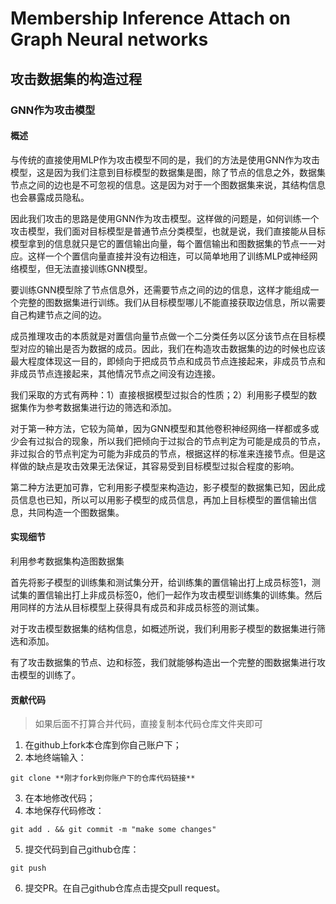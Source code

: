 # Membership Inference Attach on Graph Neural networks

## 攻击数据集的构造过程

### GNN作为攻击模型

#### 概述

与传统的直接使用MLP作为攻击模型不同的是，我们的方法是使用GNN作为攻击模型，这是因为我们注意到目标模型的数据集是图，除了节点的信息之外，数据集节点之间的边也是不可忽视的信息。这是因为对于一个图数据集来说，其结构信息也会暴露成员隐私。

因此我们攻击的思路是使用GNN作为攻击模型。这样做的问题是，如何训练一个攻击模型，我们面对目标模型是普通节点分类模型，也就是说，我们直接能从目标模型拿到的信息就只是它的置信输出向量，每个置信输出和图数据集的节点一一对应。这样一个个置信向量直接并没有边相连，可以简单地用了训练MLP或神经网络模型，但无法直接训练GNN模型。

要训练GNN模型除了节点信息外，还需要节点之间的边的信息，这样才能组成一个完整的图数据集进行训练。我们从目标模型哪儿不能直接获取边信息，所以需要自己构建节点之间的边。

成员推理攻击的本质就是对置信向量节点做一个二分类任务以区分该节点在目标模型对应的输出是否为数据的成员。因此，我们在构造攻击数据集的边的时候也应该最大程度体现这一目的，即倾向于把成员节点和成员节点连接起来，非成员节点和非成员节点连接起来，其他情况节点之间没有边连接。

我们采取的方式有两种：1）直接根据模型过拟合的性质；2）利用影子模型的数据集作为参考数据集进行边的筛选和添加。

对于第一种方法，它较为简单，因为GNN模型和其他卷积神经网络一样都或多或少会有过拟合的现象，所以我们把倾向于过拟合的节点判定为可能是成员的节点，非过拟合的节点判定为可能为非成员的节点，根据这样的标准来连接节点。但是这样做的缺点是攻击效果无法保证，其容易受到目标模型过拟合程度的影响。

第二种方法更加可靠，它利用影子模型来构造边，影子模型的数据集已知，因此成员信息也已知，所以可以用影子模型的成员信息，再加上目标模型的置信输出信息，共同构造一个图数据集。

#### 实现细节

利用参考数据集构造图数据集

首先将影子模型的训练集和测试集分开，给训练集的置信输出打上成员标签1，测试集的置信输出打上非成员标签0，他们一起作为攻击模型训练集的训练集。然后用同样的方法从目标模型上获得具有成员和非成员标签的测试集。

对于攻击模型数据集的结构信息，如概述所说，我们利用影子模型的数据集进行筛选和添加。

有了攻击数据集的节点、边和标签，我们就能够构造出一个完整的图数据集进行攻击模型的训练了。

#### 贡献代码

> 如果后面不打算合并代码，直接复制本代码仓库文件夹即可

1. 在github上fork本仓库到你自己账户下；
2. 本地终端输入：
```
git clone **刚才fork到你账户下的仓库代码链接**
```

3. 在本地修改代码；
4. 本地保存代码修改：
```
git add . && git commit -m "make some changes"
```
5. 提交代码到自己github仓库：
```
git push
```
6. 提交PR。在自己github仓库点击提交pull request。




